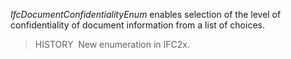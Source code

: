 ﻿_IfcDocumentConfidentialityEnum_ enables selection of the level of confidentiality of document information from a list of choices.

> HISTORY&nbsp; New enumeration in IFC2x.
